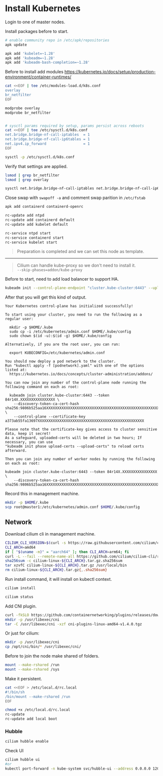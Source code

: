 # Install Kubernetes

Login to one of master nodes.

Install packages before to start.

```sh
# enable community repo in /etc/apk/repositories
apk update

apk add 'kubelet=~1.28'
apk add 'kubeadm=~1.28'
apk add 'kubeadm-bash-completion=~1.28'
```

Before to install add modules https://kubernetes.io/docs/setup/production-environment/container-runtimes/

```sh
cat <<EOF | tee /etc/modules-load.d/k8s.conf
overlay
br_netfilter
EOF

modprobe overlay
modprobe br_netfilter


# sysctl params required by setup, params persist across reboots
cat <<EOF | tee /etc/sysctl.d/k8s.conf
net.bridge.bridge-nf-call-iptables  = 1
net.bridge.bridge-nf-call-ip6tables = 1
net.ipv4.ip_forward                 = 1
EOF

sysctl -p /etc/sysctl.d/k8s.conf
```

Verify that settings are applied.

```sh
lsmod | grep br_netfilter
lsmod | grep overlay

sysctl net.bridge.bridge-nf-call-iptables net.bridge.bridge-nf-call-ip6tables net.ipv4.ip_forward
```

Close swap with `swapoff -a` and comment swap parition in `/etc/fstab`

```sh
apk add containerd containerd-openrc
```

```sh
rc-update add ntpd
rc-update add containerd default
rc-update add kubelet default

rc-service ntpd start
rc-service containerd start
rc-service kubelet start
```

> Preparation is completed and we can set this node as template.

---

> Cilium can handle kube-proxy so we don't need to install it.  
> `--skip-phases=addon/kube-proxy`

Before to start, need to add load balancer to support HA.

```sh
kubeadm init --control-plane-endpoint "cluster.kube-cluster:6443" --upload-certs --skip-phases=addon/kube-proxy
```

After that you will get this kind of output.

```
Your Kubernetes control-plane has initialized successfully!

To start using your cluster, you need to run the following as a regular user:

  mkdir -p $HOME/.kube
  sudo cp -i /etc/kubernetes/admin.conf $HOME/.kube/config
  sudo chown $(id -u):$(id -g) $HOME/.kube/config

Alternatively, if you are the root user, you can run:

  export KUBECONFIG=/etc/kubernetes/admin.conf

You should now deploy a pod network to the cluster.
Run "kubectl apply -f [podnetwork].yaml" with one of the options listed at:
  https://kubernetes.io/docs/concepts/cluster-administration/addons/

You can now join any number of the control-plane node running the following command on each as root:

  kubeadm join cluster.kube-cluster:6443 --token 84r14X.XXXXXXXXXXXXXXXX \
	--discovery-token-ca-cert-hash sha256:9806b525aa16XXXXXXXXXXXXXXXXXXXXXXXXXXXXXXXXXXXXXXXXXXXXXXXXXXXX \
	--control-plane --certificate-key a373ab55fa13697XXXXXXXXXXXXXXXXXXXXXXXXXXXXXXXXXXXXXXXXXXXXXXXXX

Please note that the certificate-key gives access to cluster sensitive data, keep it secret!
As a safeguard, uploaded-certs will be deleted in two hours; If necessary, you can use
"kubeadm init phase upload-certs --upload-certs" to reload certs afterward.

Then you can join any number of worker nodes by running the following on each as root:

kubeadm join cluster.kube-cluster:6443 --token 84r14X.XXXXXXXXXXXXXXXX \
	--discovery-token-ca-cert-hash sha256:9806b525aa16XXXXXXXXXXXXXXXXXXXXXXXXXXXXXXXXXXXXXXXXXXXXXXXXXXXX
```

Record this in management machine.

```sh
mkdir -p $HOME/.kube
scp root@master1:/etc/kubernetes/admin.conf $HOME/.kube/config
```

## Network

Download cilium cli in management machine.

```sh
CILIUM_CLI_VERSION=$(curl -s https://raw.githubusercontent.com/cilium/cilium-cli/main/stable.txt)
CLI_ARCH=amd64
if [ "$(uname -m)" = "aarch64" ]; then CLI_ARCH=arm64; fi
curl -L --fail --remote-name-all https://github.com/cilium/cilium-cli/releases/download/${CILIUM_CLI_VERSION}/cilium-linux-${CLI_ARCH}.tar.gz{,.sha256sum}
sha256sum -c cilium-linux-${CLI_ARCH}.tar.gz.sha256sum
tar xzvfC cilium-linux-${CLI_ARCH}.tar.gz /usr/local/bin
rm cilium-linux-${CLI_ARCH}.tar.gz{,.sha256sum}
```

Run install command, it will install on kubectl context.

```sh
cilium install
```

```sh
cilium status
```

Add CNI plugin.

```sh
curl -fkSLO https://github.com/containernetworking/plugins/releases/download/v1.4.0/cni-plugins-linux-amd64-v1.4.0.tgz
mkdir -p /usr/libexec/cni
tar -C /usr/libexec/cni -xzf cni-plugins-linux-amd64-v1.4.0.tgz
```

Or just for cilium:

```sh
mkdir -p /usr/libexec/cni
cp /opt/cni/bin/* /usr/libexec/cni/
```

Before to join the node make shared of folders.

```sh
mount --make-rshared /run
mount --make-rshared /sys
```

Make it persistent.

```sh
cat <<EOF > /etc/local.d/rc.local
#!/bin/sh
/bin/mount --make-rshared /run
EOF

chmod +x /etc/local.d/rc.local
rc-update
rc-update add local boot
```

### Hubble

```sh
cilium hubble enable
```

Check UI

```sh
cilium hubble ui
#or
kubectl port-forward -n kube-system svc/hubble-ui --address 0.0.0.0 12000:80
```
